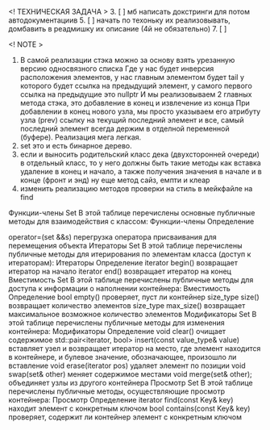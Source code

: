 
<! ТЕХНИЧЕСКАЯ ЗАДАЧА >
3. [ ] мб написать докстринги для потом автодокументациив
5. [ ] начать по техоньку их реализовывать, домбавить в реадмишку их описание (4й не обязательно)
7. [ ] 


<! NOTE >
1. В самой реализации стэка можно за основу взять урезанную версию односвязного списка
Где у нас будет инверсия расположения элементов, у нас главным элементом будет tail у которого
будет ссылка на предыдущий элемент, у самого первого ссылка на предыдущие это nullptr
И мы реализовываем 2 главных метода стэка, это добавление в конец и извлечение из конца
При добавлении в конец нового узла, мы просто указываем его атрибуту узла (prev) ссылку на текущий
последний элемент и все, самый последний элемент всегда держим в отделной переменной (буфере). 
Реализация мега легкая.
2. set это и есть бинарное дерево. 
3. если и выносить родительский класс дека (двухсторонней очереди) в отдельный класс, то у него должны
быть такие методы как вставка удаление в конец и начало, а также получения значения в начале и в конце
(фронт и энд) ну еще метод сайз, емпти и клеар
4. изменить реализацию методов проверки на стиль в мейкфайле на find




<!-- SET -->

Функции-члены Set
В этой таблице перечислены основные публичные методы для взаимодействия с классом:
Функции-члены Определение
<!-- set() конструктор по умолчанию, создает пустой набор
set(std::initializer_list<value_type> const &items) конструктор с инициализирующим списком, создает набор, инициализированный с использованием std::initializer_list<T>
set(const set &s) конструктор копирования
set(set &&s) конструктор перемещения
~set() деструктор -->
operator=(set &&s) перегрузка оператора присваивания для перемещения объекта
Итераторы Set
В этой таблице перечислены публичные методы для итерирования по элементам класса (доступ к итераторам):
Итераторы Определение
iterator begin() возвращает итератор на начало
iterator end() возвращает итератор на конец
Вместимость Set
В этой таблице перечислены публичные методы для доступа к информации о наполнении контейнера:
Вместимость Определение
bool empty() проверяет, пуст ли контейнер
size_type size() возвращает количество элементов
size_type max_size() возвращает максимальное возможное количество элементов
Модификаторы Set
В этой таблице перечислены публичные методы для изменения контейнера:
Модификаторы Определение
void clear() очищает содержимое
std::pair<iterator, bool> insert(const value_type& value) вставляет узел и возвращает итератор на место, где элемент находится в контейнере, и булевое значение, обозначающее, произошло ли вставление
void erase(iterator pos) удаляет элемент по позиции
void swap(set& other) меняет содержимое местами
void merge(set& other); объединяет узлы из другого контейнера
Просмотр Set
В этой таблице перечислены публичные методы, осуществляющие просмотр контейнера:
Просмотр Определение
iterator find(const Key& key) находит элемент с конкретным ключом
bool contains(const Key& key) проверяет, содержит ли контейнер элемент с конкретным ключом